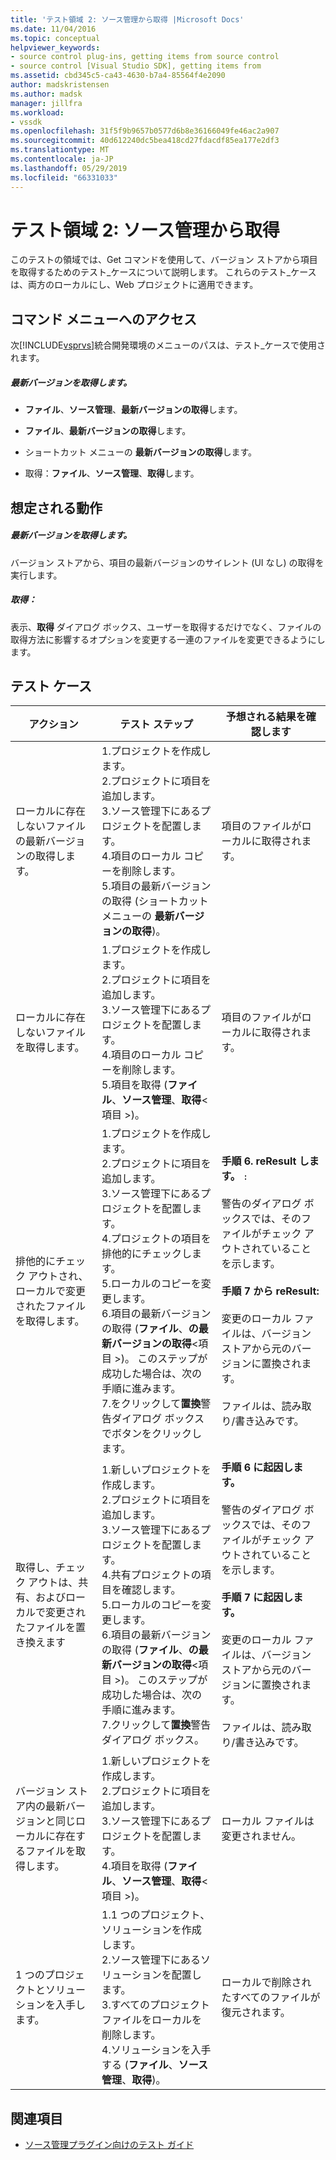 ```yaml
---
title: 'テスト領域 2: ソース管理から取得 |Microsoft Docs'
ms.date: 11/04/2016
ms.topic: conceptual
helpviewer_keywords:
- source control plug-ins, getting items from source control
- source control [Visual Studio SDK], getting items from
ms.assetid: cbd345c5-ca43-4630-b7a4-85564f4e2090
author: madskristensen
ms.author: madsk
manager: jillfra
ms.workload:
- vssdk
ms.openlocfilehash: 31f5f9b9657b0577d6b8e36166049fe46ac2a907
ms.sourcegitcommit: 40d612240dc5bea418cd27fdacdf85ea177e2df3
ms.translationtype: MT
ms.contentlocale: ja-JP
ms.lasthandoff: 05/29/2019
ms.locfileid: "66331033"
---
```

# <a name="test-area-2-get-from-source-control"></a>テスト領域 2: ソース管理から取得
このテストの領域では、Get コマンドを使用して、バージョン ストアから項目を取得するためのテスト_ケースについて説明します。 これらのテスト_ケースは、両方のローカルにし、Web プロジェクトに適用できます。

## <a name="command-menu-access"></a>コマンド メニューへのアクセス
 次[!INCLUDE[vsprvs](../../code-quality/includes/vsprvs_md.md)]統合開発環境のメニューのパスは、テスト_ケースで使用されます。

##### <a name="get-latest-version"></a>最新バージョンを取得します。

- **ファイル**、**ソース管理**、**最新バージョンの取得**します。

- **ファイル**、**最新バージョンの取得**します。

- ショートカット メニューの **最新バージョンの取得**します。

- 取得：**ファイル**、**ソース管理**、**取得**します。

## <a name="expected-behavior"></a>想定される動作

##### <a name="get-latest-version"></a>最新バージョンを取得します。
 バージョン ストアから、項目の最新バージョンのサイレント (UI なし) の取得を実行します。

##### <a name="get"></a>取得：
 表示、**取得** ダイアログ ボックス、ユーザーを取得するだけでなく、ファイルの取得方法に影響するオプションを変更する一連のファイルを変更できるようにします。

## <a name="test-cases"></a>テスト ケース

|アクション|テスト ステップ|予想される結果を確認します|
|------------|----------------|--------------------------------|
|ローカルに存在しないファイルの最新バージョンの取得します。|1.プロジェクトを作成します。<br />2.プロジェクトに項目を追加します。<br />3.ソース管理下にあるプロジェクトを配置します。<br />4.項目のローカル コピーを削除します。<br />5.項目の最新バージョンの取得 (ショートカット メニューの **最新バージョンの取得**)。|項目のファイルがローカルに取得されます。|
|ローカルに存在しないファイルを取得します。|1.プロジェクトを作成します。<br />2.プロジェクトに項目を追加します。<br />3.ソース管理下にあるプロジェクトを配置します。<br />4.項目のローカル コピーを削除します。<br />5.項目を取得 (**ファイル**、**ソース管理**、**取得**\<項目 >)。|項目のファイルがローカルに取得されます。|
|排他的にチェック アウトされ、ローカルで変更されたファイルを取得します。|1.プロジェクトを作成します。<br />2.プロジェクトに項目を追加します。<br />3.ソース管理下にあるプロジェクトを配置します。<br />4.プロジェクトの項目を排他的にチェックします。<br />5.ローカルのコピーを変更します。<br />6.項目の最新バージョンの取得 (**ファイル**、**の最新バージョンの取得**\<項目 >)。 このステップが成功した場合は、次の手順に進みます。<br />7.をクリックして**置換**警告ダイアログ ボックスでボタンをクリックします。|**手順 6. reResult します。** `:`<br /><br /> 警告のダイアログ ボックスでは、そのファイルがチェック アウトされていることを示します。<br /><br /> **手順 7 から reResult:**<br /><br /> 変更のローカル ファイルは、バージョン ストアから元のバージョンに置換されます。<br /><br /> ファイルは、読み取り/書き込みです。|
|取得し、チェック アウトは、共有、およびローカルで変更されたファイルを置き換えます|1.新しいプロジェクトを作成します。<br />2.プロジェクトに項目を追加します。<br />3.ソース管理下にあるプロジェクトを配置します。<br />4.共有プロジェクトの項目を確認します。<br />5.ローカルのコピーを変更します。<br />6.項目の最新バージョンの取得 (**ファイル**、**の最新バージョンの取得**\<項目 >)。 このステップが成功した場合は、次の手順に進みます。<br />7.クリックして**置換**警告 ダイアログ ボックス。|**手順 6 に起因します。**<br /><br /> 警告のダイアログ ボックスでは、そのファイルがチェック アウトされていることを示します。<br /><br /> **手順 7 に起因します。**<br /><br /> 変更のローカル ファイルは、バージョン ストアから元のバージョンに置換されます。<br /><br /> ファイルは、読み取り/書き込みです。|
|バージョン ストア内の最新バージョンと同じローカルに存在するファイルを取得します。|1.新しいプロジェクトを作成します。<br />2.プロジェクトに項目を追加します。<br />3.ソース管理下にあるプロジェクトを配置します。<br />4.項目を取得 (**ファイル**、**ソース管理**、**取得**\<項目 >)。|ローカル ファイルは変更されません。|
|1 つのプロジェクトとソリューションを入手します。|1.1 つのプロジェクト、ソリューションを作成します。<br />2.ソース管理下にあるソリューションを配置します。<br />3.すべてのプロジェクト ファイルをローカルを削除します。<br />4.ソリューションを入手する (**ファイル**、**ソース管理**、**取得**)。|ローカルで削除されたすべてのファイルが復元されます。|

## <a name="see-also"></a>関連項目
- [ソース管理プラグイン向けのテスト ガイド](../../extensibility/internals/test-guide-for-source-control-plug-ins.md)